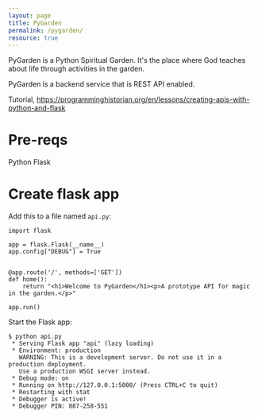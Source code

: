 ```yaml
---
layout: page
title: PyGarden
permalink: /pygarden/
resource: true
---
```

PyGarden is a Python Spiritual Garden. It's the place where God teaches about life through activities in the garden.

PyGarden is a backend service that is REST API enabled.

Tutorial, https://programminghistorian.org/en/lessons/creating-apis-with-python-and-flask

# Pre-reqs

Python
Flask


# Create flask app

Add this to a file named `api.py`:

```
import flask

app = flask.Flask(__name__)
app.config["DEBUG"] = True


@app.route('/', methods=['GET'])
def home():
    return "<h1>Welcome to PyGarden</h1><p>A prototype API for magic in the garden.</p>"

app.run()
```

Start the Flask app:

```
$ python api.py
 * Serving Flask app "api" (lazy loading)
 * Environment: production
   WARNING: This is a development server. Do not use it in a production deployment.
   Use a production WSGI server instead.
 * Debug mode: on
 * Running on http://127.0.0.1:5000/ (Press CTRL+C to quit)
 * Restarting with stat
 * Debugger is active!
 * Debugger PIN: 887-258-551
 ```
